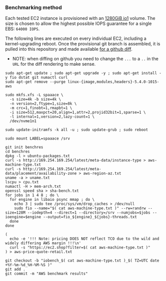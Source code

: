 ### Benchmarking method

Each tested EC2 instance is provisioned with an [1280GiB io1][1] volume.
The size is chosen to allow the highest possible IOPS guarantee for a
single EBS: `64000 IOPS`.

The following lines are executed on every individual EC2, including a
kernel-upgrading reboot. Once the provisional git branch is assembled, it is
pulled into this repository and made available [for a github diff][2].

* NOTE: when diffing on github you need to change the `...` to a `..` in
the `URL` for the diff rendering to make sense.


```
sudo apt-get update ; sudo apt-get upgrade -y ; sudo apt-get install -y fio dstat git numactl curl
sudo apt-get remove --purge linux-{image,modules,headers}-5.4.0-1015-aws

sudo mkfs.xfs -L spaaace \
  -s size=4k -b size=4k \
  -n version=2,ftype=1,size=8k \
  -m crc=1,finobt=1,rmapbt=1 \
  -i size=512,maxpct=20,align=1,attr=2,projid32bit=1,sparse=1 \
  -l internal=1,version=2,lazy-count=1 \
  /dev/nvme1n1

sudo update-initramfs -k all -u ; sudo update-grub ; sudo reboot

sudo mount LABEL=spaaace /srv

git init benchres
cd benchres
dpkg -l > ubuntu-packages.txt
curl -s http://169.254.169.254/latest/meta-data/instance-type > aws-machine-type.txt
curl -s http://169.254.169.254/latest/meta-data/placement/availability-zone > aws-region-az.txt
uname -a > uname.txt
lscpu > cpu.txt
numactl -H > mem-arch.txt
openssl speed sha > sha-bench.txt
for jobs in 1 4 8 ; do \
  for engine in libaio psync mmap ; do \
    echo 3 | sudo tee /proc/sys/vm/drop_caches > /dev/null
    sudo fio --name="$( cat aws-machine-type.txt )" --rw=randrw --size=128M --iodepth=4 --direct=1 --directory=/srv --numjobs=$jobs --ioengine=$engine --output=fio_${engine}_${jobs}-threads.txt
  done
done

(
  echo -e '!!! Note: pricing DOES NOT reflect TCO due to the wild and widely differing AWS margin !!!\n'
  curl -s "https://ec2.shop?filter=$( cat aws-machine-type.txt )"
) > aws-price-quote-retail.txt

git checkout -b "iobench_$( cat aws-machine-type.txt )_$( TZ=UTC date +%Y-%m-%d_%H-%M-%S )"
git add .
git commit -m "AWS benchmark results"
```

[1]: https://docs.aws.amazon.com/AWSEC2/latest/UserGuide/ebs-volume-types.html#EBSVolumeTypes_piops
[2]: https://github.com/ribasushi/basic-aws-io-benchmark/compare?diff=split&expand=1
